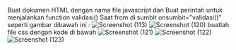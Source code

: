 Buat dokumen HTML dengan nama file javascript dan Buat perintah untuk menjalankan function validasi() Saat from di sumbit onsumbit=”validasi()” seperti gambar dibawah ini :
![Screenshot (113)](https://user-images.githubusercontent.com/56861575/116781618-32e79000-aaae-11eb-97e8-73fb4a09910a.png)
![Screenshot (120)](https://user-images.githubusercontent.com/56861575/116781642-704c1d80-aaae-11eb-95d2-bec0150d3c6e.png)
buatlah file css dengan kode di bawah
![Screenshot (121)](https://user-images.githubusercontent.com/56861575/116781677-abe6e780-aaae-11eb-960f-2d15bb42eac8.png)
![Screenshot (122)](https://user-images.githubusercontent.com/56861575/116781680-b1443200-aaae-11eb-8af6-caf01a584485.png)
![Screenshot (123)](https://user-images.githubusercontent.com/56861575/116781684-b86b4000-aaae-11eb-9dce-5875566d3476.png)




